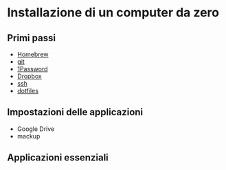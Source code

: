 # Installazione di un computer da zero

## Primi passi

- [Homebrew](applications/homebrew.md)
- [git](applications/git.md)
- [1Password](applications/1password.md)
- [Dropbox](applications/dropbox.md)
- [ssh](applications/ssh.md)
- [dotfiles](dotfiles.md)

## Impostazioni delle applicazioni

- Google Drive
- mackup

## Applicazioni essenziali
